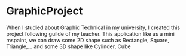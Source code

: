 # GraphicProject

When I studied about Graphic Technical in my university, I created this project following guilde of my teacher.
This application like as a mini mspaint, we can draw some 2D shape such as Rectangle, Square, Triangle,... and some 3D shape like Cylinder, Cube
